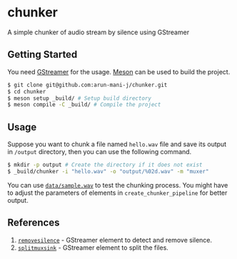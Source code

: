 # chunker
A simple chunker of audio stream by silence using GStreamer

## Getting Started
You need [GStreamer](https://gstreamer.freedesktop.org/documentation/index.html)
for the usage. [Meson](https://mesonbuild.com/) can be used to build the
project.

``` sh
$ git clone git@github.com:arun-mani-j/chunker.git
$ cd chunker
$ meson setup _build/ # Setup build directory
$ meson compile -C _build/ # Compile the project
```

## Usage
Suppose you want to chunk a file named `hello.wav` file and save its
output in `/output` directory, then you can use the following command.

``` sh
$ mkdir -p output # Create the directory if it does not exist
$ _build/chunker -i "hello.wav" -o "output/%02d.wav" -m "muxer"
```

You can use [`data/sample.wav`](data/sample.wav) to test the chunking process. You might have to
adjust the parameters of elements in `create_chunker_pipeline` for better output.

## References
1. [`removesilence`](https://gstreamer.freedesktop.org/documentation/removesilence/index.html?gi-language=c) - GStreamer element to detect and remove silence.
2. [`splitmuxsink`](https://gstreamer.freedesktop.org/documentation/multifile/splitmuxsink.html?gi-language=c) - GStreamer element to split the files. 
